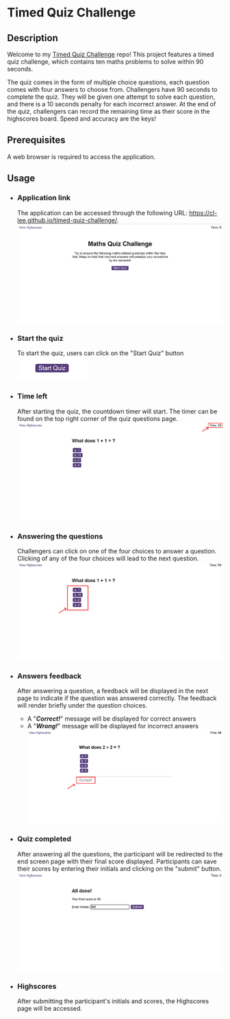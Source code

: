 # Timed Quiz Challenge
## Description
Welcome to my [Timed Quiz Challenge](https://cl-lee.github.io/timed-quiz-challenge/) repo! This project features a timed quiz challenge, which contains ten maths problems to solve within 90 seconds. 

The quiz comes in the form of multiple choice questions, each question comes with four answers to choose from. Challengers have 90 seconds to complete the quiz. They will be given one attempt to solve each question, and there is a 10 seconds penalty for each incorrect answer. At the end of the quiz, challengers can record the remaining time as their score in the highscores board. Speed and accuracy are the keys!

## Prerequisites
A web browser is required to access the application.

## Usage
- ### Application link
    The application can be accessed through the following URL: https://cl-lee.github.io/timed-quiz-challenge/.  
    ![The Quiz start page](./assets/README/start-screen.png)  

- ### Start the quiz
    To start the quiz, users can click on the "Start Quiz" button  
    ![The "Start Quiz" button](./assets/README/start-quiz.png)

- ### Time left
    After starting the quiz, the countdown timer will start. The timer can be found on the top right corner of the quiz questions page.  
    ![The quiz timer](./assets/README/quiz-timer.png)

- ### Answering the questions
    Challengers can click on one of the four choices to answer a question. Clicking of any of the four choices will lead to the next question.  
    ![The question choices](./assets/README/choices.png)

- ### Answers feedback
    After answering a question, a feedback will be displayed in the next page to indicate if the question was answered correctly. The feedback will render briefly under the question choices.   
    - A "***Correct!***" message will be displayed for correct answers  
    - A "***Wrong!***" message will be displayed for incorrect answers  
    ![The question feedback](./assets/README/feedback.png)

- ### Quiz completed
    After answering all the questions, the participant will be redirected to the end screen page with their final score displayed. Participants can save their scores by entering their initials and clicking on the "submit" button.
    ![Quiz completed - the final score page](./assets/README/end-screen.png)

- ### Highscores
    After submitting the participant's initials and scores, the Highscores page will be accessed.